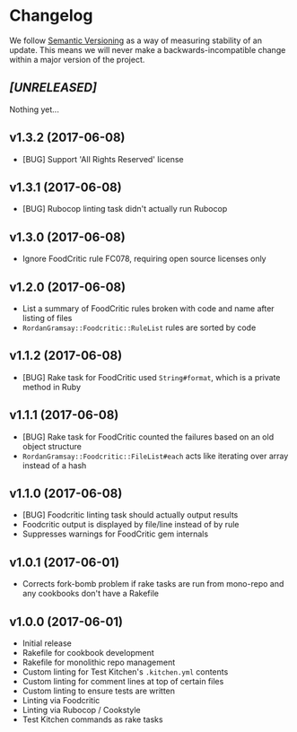 # Changelog

We follow [Semantic Versioning](http://semver.org/) as a way of measuring stability of an update. This
means we will never make a backwards-incompatible change within a major version of the project.

## _[UNRELEASED]_

Nothing yet...

## v1.3.2 (2017-06-08)

- [BUG] Support 'All Rights Reserved' license

## v1.3.1 (2017-06-08)

- [BUG] Rubocop linting task didn't actually run Rubocop

## v1.3.0 (2017-06-08)

- Ignore FoodCritic rule FC078, requiring open source licenses only

## v1.2.0 (2017-06-08)

- List a summary of FoodCritic rules broken with code and name after listing of files
- `RordanGramsay::Foodcritic::RuleList` rules are sorted by code

## v1.1.2 (2017-06-08)

- [BUG] Rake task for FoodCritic used `String#format`, which is a private method in Ruby

## v1.1.1 (2017-06-08)

- [BUG] Rake task for FoodCritic counted the failures based on an old object structure
- `RordanGramsay::Foodcritic::FileList#each` acts like iterating over array instead of a hash

## v1.1.0 (2017-06-08)

- [BUG] Foodcritic linting task should actually output results
- Foodcritic output is displayed by file/line instead of by rule
- Suppresses warnings for FoodCritic gem internals

## v1.0.1 (2017-06-01)

- Corrects fork-bomb problem if rake tasks are run from mono-repo and any cookbooks don't have a Rakefile

## v1.0.0 (2017-06-01)

- Initial release
- Rakefile for cookbook development
- Rakefile for monolithic repo management
- Custom linting for Test Kitchen's `.kitchen.yml` contents
- Custom linting for comment lines at top of certain files
- Custom linting to ensure tests are written
- Linting via Foodcritic
- Linting via Rubocop / Cookstyle
- Test Kitchen commands as rake tasks
